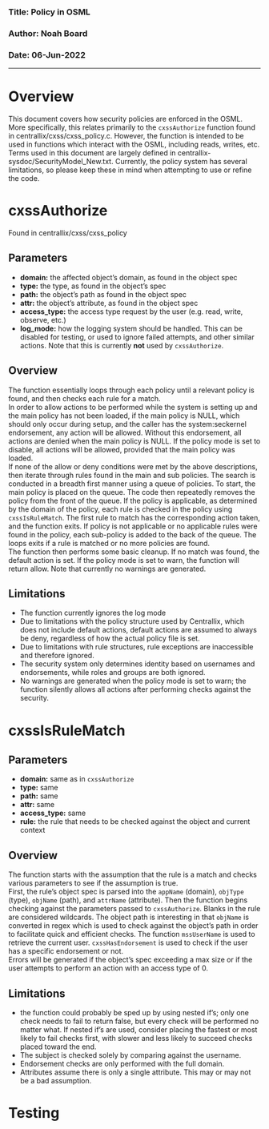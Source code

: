 ### **Title:**	Policy in OSML  
### **Author:**	Noah Board  
### **Date:**	06-Jun-2022  
  
---

# Overview
This document covers how security policies are enforced in the OSML. More specifically, this relates primarily to the `cxssAuthorize` function found in centrallix/cxss/cxss_policy.c. However, the function is intended to be used in functions which interact with the OSML, including reads, writes, etc. Terms used in this document are largely defined in centrallix-sysdoc/SecurityModel_New.txt. Currently, the policy system has several limitations, so please keep these in mind when attempting to use or refine the code. 

# cxssAuthorize 
Found in centrallix/cxss/cxss_policy  
## Parameters
- **domain:** the affected object’s domain, as found in the object spec
- **type:** the type, as found in the object’s spec
- **path:** the object’s path as found in the object spec
- **attr:** the object’s attribute, as found in the object spec
- **access_type:** the access type request by the user (e.g. read, write, observe, etc.)
- **log_mode:** how the logging system should be handled. This can be disabled for testing, or used to ignore failed attempts, and other similar actions. Note that this is currently **not** used by `cxssAuthorize`.  
## Overview
The function essentially loops through each policy until a relevant policy is found, and then checks each rule for a match.  
In order to allow actions to be performed while the system is setting up and the main policy has not been loaded, if the main policy is NULL, which should only occur during setup, and the caller has the system:seckernel endorsement, any action will be allowed. Without this endorsement, all actions are denied when the main policy is NULL. 
If the policy mode is set to disable, all actions will be allowed, provided that the main policy was loaded.   
If none of the allow or deny conditions were met by the above descriptions, then iterate through rules found in the main and sub policies. The search is conducted in a breadth first manner using a queue of policies. To start, the main policy is placed on the queue. The code then repeatedly removes the policy from the front of the queue. If the policy is applicable, as determined by the domain of the policy, each rule is checked in the policy using `cxssIsRuleMatch`. The first rule to match has the corresponding action taken, and the function exits. If policy is not applicable or no applicable rules were found in the policy, each sub-policy is added to the back of the queue. The loops exits if a rule is matched or no more policies are found.   
The function then performs some basic cleanup. If no match was found, the default action is set. If the policy mode is set to warn, the function will return allow. Note that currently no warnings are generated.   
## Limitations
- The function currently ignores the log mode
- Due to limitations with the policy structure used by Centrallix, which does not include default actions, default actions are assumed to always be deny, regardless of how the actual policy file is set. 
- Due to limitations with rule structures, rule exceptions are inaccessible and therefore ignored. 
- The security system only determines identity based on usernames and endorsements, while roles and groups are both ignored. 
- No warnings are generated when the policy mode is set to warn; the function silently allows all actions after performing checks against the security. 

# cxssIsRuleMatch
## Parameters
- **domain:** same as in `cxssAuthorize`
- **type:** same
- **path:** same
- **attr:** same
- **access_type:** same
- **rule:** the rule that needs to be checked against the object and current context
## Overview  
The function starts with the assumption that the rule is a match and checks various parameters to see if the assumption is true.   
First, the rule’s object spec is parsed into the `appName` (domain), `objType` (type), `objName` (path), and `attrName` (attribute). Then the function begins checking against the parameters passed to `cxssAuthorize`. Blanks in the rule are considered wildcards. The object path is interesting in that `objName` is converted in regex which is used to check against the object’s path in order to facilitate quick and efficient checks. The function `mssUserName` is used to retrieve the current user. `cxssHasEndorsement` is used to check if the user has a specific endorsement or not.   
Errors will be generated if the object’s spec exceeding a max size or if the user attempts to perform an action with an access type of 0.  
## Limitations
- the function could probably be sped up by using nested if’s; only one check needs to fail to return false, but every check will be performed no matter what. If nested if’s are used, consider placing the fastest or most likely to fail checks first, with slower and less likely to succeed checks placed toward the end. 
- The subject is checked solely by comparing against the username. 
- Endorsement checks are only performed with the full domain.
- Attributes assume there is only a single attribute. This may or may not be a bad assumption. 

# Testing
